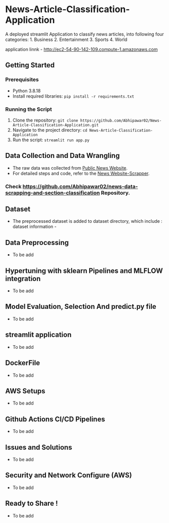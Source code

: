 # News-Article-Classification-Application
A deployed streamlit Application to classify news articles, into following four categories:
    1. Business
    2. Entertainment 
    3. Sports
    4. World

application linnk - http://ec2-54-90-142-109.compute-1.amazonaws.com

## Getting Started

### Prerequisites

- Python 3.8.18
- Install required libraries: `pip install -r requirements.txt`

### Running the Script

1. Clone the repository: `git clone https://github.com/Abhipawar02/News-Article-Classification-Application.git` 
2. Navigate to the project directory: `cd News-Article-Classification-Application`
3. Run the script: `streamlit run app.py`

## Data Collection and Data Wrangling
- The raw data was collected from [Public News Website](https://indianexpress.com/).
- For detailed steps and code, refer to the [News Website-Scrapper](https://colab.research.google.com/drive/1gdkgr0gaqWT4HwUxo6iMaCf7_3D6ofoD?usp=sharing).  

### Check https://github.com/Abhipawar02/news-data-scrapping-and-section-classification Repository.

## Dataset
- The preprocessed dataset is added to dataset directory, which include : dataset information -

## Data Preprocessing
- To be add

## Hypertuning with sklearn Pipelines and MLFLOW integration
- To be add

## Model Evaluation, Selection And predict.py file
- To be add

## streamlit application 
- To be add

## DockerFile
- To be add

## AWS Setups  
- To be add

## Github Actions CI/CD Pipelines
- To be add

## Issues and Solutions
- To be add

## Security and Network Configure (AWS)
- To be add

## Ready to Share !
- To be add


